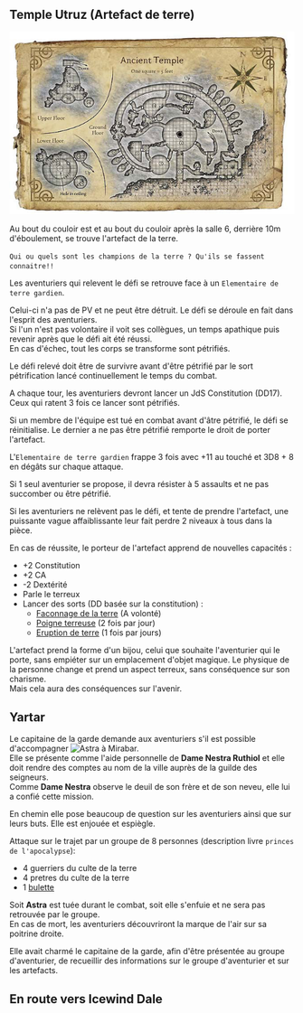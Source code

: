 ## Temple Utruz (Artefact de terre)
![temple Utruz](../assets/images/utiles/utruz_temple.jpg)

Au bout du couloir est et au bout du couloir après la salle 6, derrière 10m d'éboulement, se trouve l'artefact de la terre.

`Qui ou quels sont les champions de la terre ? Qu'ils se fassent connaitre!!`

Les aventuriers qui relevent le défi se retrouve face à un `Elementaire de terre gardien`.

Celui-ci n'a pas de PV et ne peut être détruit. Le défi se déroule en fait dans l'esprit des aventuriers.  
Si l'un n'est pas volontaire il voit ses collègues, un temps apathique puis revenir après que le défi ait été réussi.  
En cas d'échec, tout les corps se transforme sont pétrifiés.

Le défi relevé doit être de survivre avant d'être pétrifié par le sort pétrification lancé continuellement le temps du combat.

A chaque tour, les aventuriers devront lancer un JdS Constitution (DD17).
Ceux qui ratent 3 fois ce lancer sont pétrifiés.

Si un membre de l'équipe est tué en combat avant d'âtre pétrifié, le défi se réinitialise.
Le dernier a ne pas être pétrifié remporte le droit de porter l'artefact.

L'`Elementaire de terre gardien` frappe 3 fois avec +11 au touché et 3D8 + 8 en dégâts sur chaque attaque.

Si 1 seul aventurier se propose, il devra résister à 5 assaults et ne pas succomber ou être pétrifié.

Si les aventuriers ne relèvent pas le défi, et tente de prendre l'artefact, une puissante vague affaiblissante leur fait perdre 2 niveaux à tous dans la pièce.

En cas de réussite, le porteur de l'artefact apprend de nouvelles capacités :
- +2 Constitution
- +2 CA
- -2 Dextérité
- Parle le terreux
- Lancer des sorts (DD basée sur la constitution) :
  - [Faconnage de la terre](https://www.aidedd.org/dnd/sorts.php?vf=faconnage-de-la-terre) (A volonté)
  - [Poigne terreuse](https://www.aidedd.org/dnd/sorts.php?vf=poigne-terreuse-de-maximilien) (2 fois par jour)
  - [Eruption de terre](https://www.aidedd.org/dnd/sorts.php?vf=eruption-de-terre) (1 fois par jours)

L'artefact prend la forme d'un bijou, celui que souhaite l'aventurier qui le porte, sans empiéter sur un emplacement d'objet magique.
Le physique de la personne change et prend un aspect terreux, sans conséquence sur son charisme.  
Mais cela aura des conséquences sur l'avenir.

## Yartar

Le capitaine de la garde demande aux aventuriers s'il est possible d'accompagner ![Astra](./assets/images/persos/astra.jpg) à Mirabar.  
Elle se présente comme l'aide personnelle de **Dame Nestra Ruthiol** et elle doit rendre des comptes au nom de la ville auprès de la guilde des seigneurs.  
Comme **Dame Nestra** observe le deuil de son frère et de son neveu, elle lui a confié cette mission.

En chemin elle pose beaucoup de question sur les aventuriers ainsi que sur leurs buts.
Elle est enjouée et espiègle.

Attaque sur le trajet par un groupe de 8 personnes (description livre `princes de l'apocalypse`):
- 4 guerriers du culte de la terre
- 4 pretres du culte de la terre
- 1 [bulette](https://www.aidedd.org/dnd/monstres.php?vf=bulette)

Soit **Astra** est tuée durant le combat, soit elle s'enfuie et ne sera pas retrouvée par le groupe.  
En cas de mort, les aventuriers découvriront la marque de l'air sur sa poitrine droite.  

Elle avait charmé le capitaine de la garde, afin d'être présentée au groupe d'aventurier, de recueillir des informations sur le groupe d'aventurier et sur les artefacts.

## En route vers Icewind Dale



